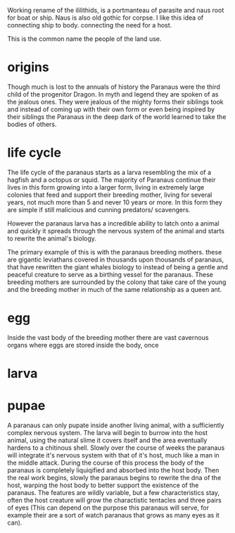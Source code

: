 Working rename of the ililithids, is a portmanteau of parasite and naus root for boat or ship. Naus is also old gothic for corpse. I like this idea of connecting ship to body. connecting the need for a host. 

This is the common name the people of the land use.

# origins
Though much is lost to the annuals of history the Paranaus were the third child of the progenitor Dragon. In myth and legend they are spoken of as the jealous ones. They were jealous of the mighty forms their siblings took and instead of coming up with their own form or even being inspired by their siblings the Paranaus in the deep dark of the world learned to take the bodies of others. 
# life cycle
The life cycle of the paranaus starts as a larva resembling the mix of a hagfish and a octopus or squid. The majority of Paranaus continue their lives in this form growing into a larger form, living in extremely large colonies that feed and support their breeding mother, living for several years, not much more than 5 and never 10 years or more. In this form they are simple if still malicious and cunning predators/ scavengers. 

However the paranaus larva has a incredible ability to latch onto a animal and quickly it spreads through the nervous system of the animal and starts to rewrite the animal's biology.

The primary example of this is with the paranaus breeding mothers. these are gigantic leviathans covered in thousands upon thousands of paranaus, that have rewritten the giant whales biology to instead of being a gentle and peaceful creature to serve as a birthing vessel for the paranaus. These breeding mothers are surrounded by the colony that take care of the young and the breeding mother in much of the same relationship as a queen ant. 
# egg
Inside the vast body of the breeding mother there are vast cavernous organs where eggs are stored inside the body, once 
# larva
# pupae
A paranaus can only pupate inside another living animal, with a sufficiently complex nervous system. The larva will begin to burrow into the host animal, using the natural slime it covers itself and the area eventually hardens to a chitinous shell. Slowly over the course of weeks the paranaus will integrate it's nervous system with that of it's host, much like a man in the middle attack. During the course of this process the body of the paranaus is completely liquiqified and absorbed into the host body. Then the real work begins, slowly the paranaus begins to rewrite the dna of the host, warping the host body to better support the existence of the paranaus. The features are wildly variable, but a few characteristics stay, often the host creature will grow the charactistic tentacles and three pairs of eyes (This can depend on the purpose this paranaus will serve, for example their are a sort of watch paranaus that grows as many eyes as it can).

